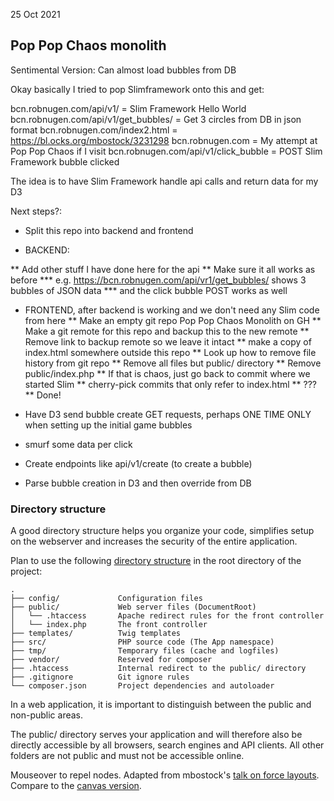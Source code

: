 25 Oct 2021

## Pop Pop Chaos monolith

Sentimental Version: Can almost load bubbles from DB

Okay basically I tried to pop Slimframework onto this and get:

bcn.robnugen.com/api/v1/     = Slim Framework Hello World
bcn.robnugen.com/api/v1/get_bubbles/     = Get 3 circles from DB in json format
bcn.robnugen.com/index2.html  = https://bl.ocks.org/mbostock/3231298
bcn.robnugen.com             = My attempt at Pop Pop Chaos if I visit
bcn.robnugen.com/api/v1/click_bubble     = POST Slim Framework bubble clicked

The idea is to have Slim Framework handle api calls and return data for my D3

Next steps?:

* Split this repo into backend and frontend

* BACKEND:

** Add other stuff I have done here for the api
** Make sure it all works as before
*** e.g. https://bcn.robnugen.com/api/vr1/get_bubbles/ shows 3 bubbles of JSON data
*** and the click bubble POST works as well

* FRONTEND, after backend is working and we don't need any Slim code from here
** Make an empty git repo Pop Pop Chaos Monolith on GH
** Make a git remote for this repo and backup this to the new remote
** Remove link to backup remote so we leave it intact
** make a copy of index.html somewhere outside this repo
** Look up how to remove file history from git repo
** Remove all files but public/ directory
** Remove public/index.php
** If that is chaos, just go back to commit where we started Slim
** cherry-pick commits that only refer to index.html
** ???
** Done!


* Have D3 send bubble create GET requests, perhaps ONE TIME ONLY when setting up the initial game bubbles

* smurf some data per click
* Create endpoints like api/v1/create (to create a bubble)
* Parse bubble creation in D3 and then override from DB


### Directory structure

A good directory structure helps you organize your code,
simplifies setup on the webserver and
increases the security of the entire application.

Plan to use the following
[directory structure](https://odan.github.io/2019/11/05/slim4-tutorial.html)
in the root directory of the project:

    .
    ├── config/             Configuration files
    ├── public/             Web server files (DocumentRoot)
    │   └── .htaccess       Apache redirect rules for the front controller
    │   └── index.php       The front controller
    ├── templates/          Twig templates
    ├── src/                PHP source code (The App namespace)
    ├── tmp/                Temporary files (cache and logfiles)
    ├── vendor/             Reserved for composer
    ├── .htaccess           Internal redirect to the public/ directory
    ├── .gitignore          Git ignore rules
    └── composer.json       Project dependencies and autoloader

In a web application, it is important to distinguish between the public and non-public areas.

The public/ directory serves your application and
will therefore also be directly accessible by
all browsers, search engines and API clients.
All other folders are not public and must not be accessible online.


Mouseover to repel nodes. Adapted from mbostock's [talk on force layouts](http://vimeo.com/29458354). Compare to the [canvas version](/mbostock/3231307).
